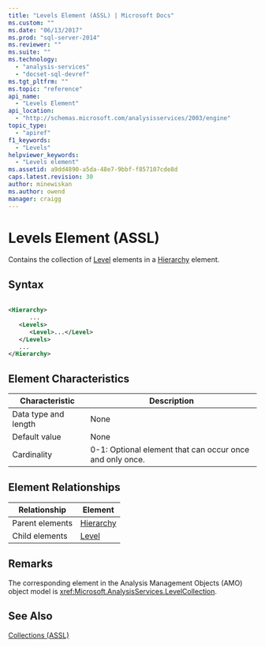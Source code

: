 ```yaml
---
title: "Levels Element (ASSL) | Microsoft Docs"
ms.custom: ""
ms.date: "06/13/2017"
ms.prod: "sql-server-2014"
ms.reviewer: ""
ms.suite: ""
ms.technology: 
  - "analysis-services"
  - "docset-sql-devref"
ms.tgt_pltfrm: ""
ms.topic: "reference"
api_name: 
  - "Levels Element"
api_location: 
  - "http://schemas.microsoft.com/analysisservices/2003/engine"
topic_type: 
  - "apiref"
f1_keywords: 
  - "Levels"
helpviewer_keywords: 
  - "Levels element"
ms.assetid: a9dd4890-a5da-48e7-9bbf-f857107cde8d
caps.latest.revision: 30
author: minewiskan
ms.author: owend
manager: craigg
---
```

# Levels Element (ASSL)
  Contains the collection of [Level](../objects/level-element-assl.md) elements in a [Hierarchy](../objects/hierarchy-element-assl.md) element.  
  
## Syntax  
  
```xml  
  
<Hierarchy>  
      ...  
   <Levels>  
      <Level>...</Level>  
   </Levels>  
   ...  
</Hierarchy>  
```  
  
## Element Characteristics  
  
|Characteristic|Description|  
|--------------------|-----------------|  
|Data type and length|None|  
|Default value|None|  
|Cardinality|0-1: Optional element that can occur once and only once.|  
  
## Element Relationships  
  
|Relationship|Element|  
|------------------|-------------|  
|Parent elements|[Hierarchy](../objects/hierarchy-element-assl.md)|  
|Child elements|[Level](../objects/level-element-assl.md)|  
  
## Remarks  
 The corresponding element in the Analysis Management Objects (AMO) object model is <xref:Microsoft.AnalysisServices.LevelCollection>.  
  
## See Also  
 [Collections &#40;ASSL&#41;](collections-assl.md)  
  
  
